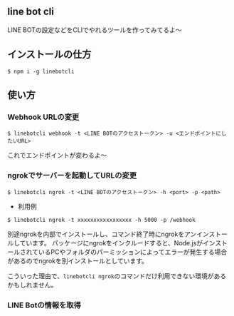 
## line bot cli

LINE BOTの設定などをCLIでやれるツールを作ってみてるよ〜

## インストールの仕方

```
$ npm i -g linebotcli
```

## 使い方

### Webhook URLの変更

```
$ linebotcli webhook -t <LINE BOTのアクセストークン> -u <エンドポイントにしたいURL>
```

これでエンドポイントが変わるよ〜

### ngrokでサーバーを起動してURLの変更

```
$ linebotcli ngrok -t <LINE BOTのアクセストークン> -h <port> -p <path>
```

- 利用例

```
$ linebotcli ngrok -t xxxxxxxxxxxxxxxxx -h 5000 -p /webhook
```

別途ngrokを内部でインストールし、コマンド終了時にngrokをアンインストールしています。
パッケージにngrokをインクルードすると、Node.jsがインストールされているPCやフォルダのパーミッションによってエラーが発生する場合があるのでngrokを別インストールとしています。

こういった理由で、`linebotcli ngrok`のコマンドだけ利用できない環境があるかもしれません。

### LINE Botの情報を取得

```

```